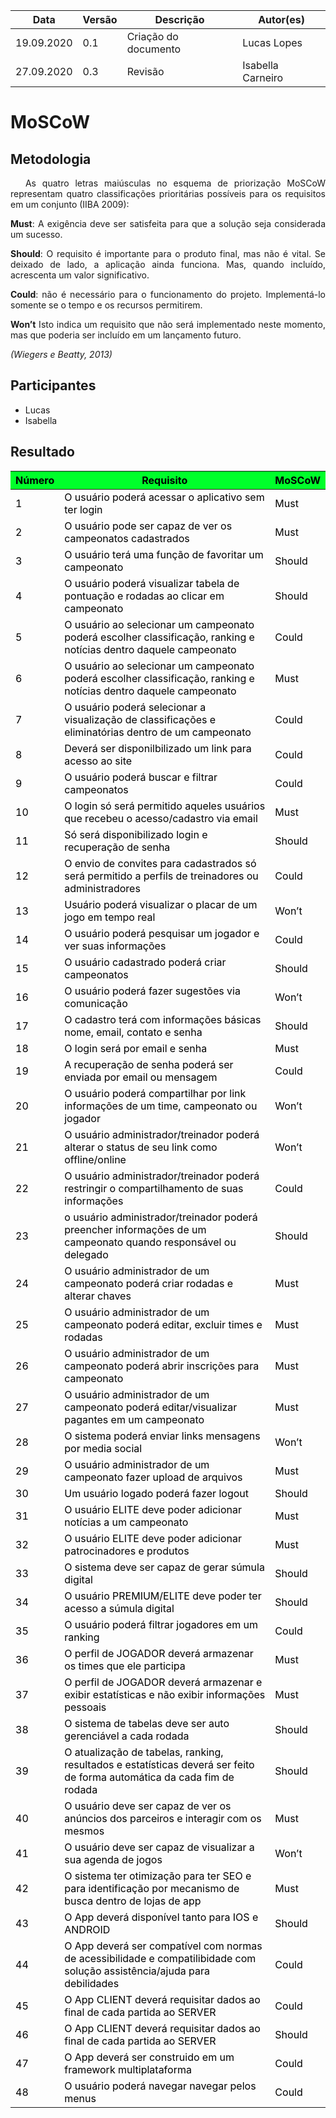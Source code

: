 <table class="table table-striped">
   <thead>
       <th>Data</th>
       <th>Versão </th>
       <th>Descrição</th>
       <th>Autor(es)</th>
   </thead>
   <tbody>
       <tr>
           <td> 19.09.2020 </td>
           <td> 0.1 </td>
           <td> Criação do documento </td>
           <td> Lucas Lopes</td>
       </tr>
       <tr>
           <td> 27.09.2020 </td>
           <td> 0.3 </td>
           <td> Revisão </td>
           <td> Isabella Carneiro </td>
       </tr>
   </tbody>
</table>

# **MoSCoW**
<div class="line"></div>

## Metodologia

<div>
   <p align="justify">&emsp;
      As quatro letras maiúsculas no esquema de priorização MoSCoW representam quatro classificações prioritárias
      possíveis para os requisitos em um conjunto (IIBA 2009):</p>
   <p align="justify">
      <strong>Must</strong>: A exigência deve ser satisfeita para que a solução seja considerada um sucesso.</p>
   <p align="justify">
      <strong>Should</strong>: O requisito é importante para o produto final, mas não é vital. Se deixado de lado, a
      aplicação ainda
      funciona. Mas, quando incluído, acrescenta um valor significativo. </p>
   <p align="justify">
      <strong> Could</strong>: não é necessário para o funcionamento do projeto. Implementá-lo somente se o tempo e os
      recursos
      permitirem.</p>
   <p align="justify">
      <strong>Won’t</strong> Isto indica um requisito que não será implementado neste momento, mas que poderia ser
      incluído em um
      lançamento futuro.</p>
   <p align="justify"><em>(Wiegers e Beatty, 2013)</em> </p>
</div>

## Participantes
- Lucas
- Isabella


## Resultado

<table class="table table-striped" style="color:black;">
   <thead style="background-color: #00ff2b;">
      <th>Número</th>
      <th>Requisito</th>
      <th>MoSCoW</th>
   </thead>
   <tbody>
      <tr>
         <td>1 </td>
         <td>O usuário poderá acessar o aplicativo sem ter login </td>
         <td>Must </td>
      </tr>
      <tr>
         <td>2 </td>
         <td>O usuário pode ser capaz de ver os campeonatos cadastrados </td>
         <td>Must</td>
      </tr>
      <tr>
         <td>3 </td>
         <td>O usuário terá uma função de favoritar um campeonato </td>
         <td>Should </td>
      </tr>
      <tr>
         <td>4</td>
         <td>O usuário poderá visualizar tabela de pontuação e rodadas ao clicar em campeonato </td>
         <td>Should </td>
      </tr>
      <tr>
         <td>5 </td>
         <td>O usuário ao selecionar um campeonato poderá escolher classificação, ranking e notícias dentro daquele
            campeonato </td>
         <td>Could</td>
      </tr>
      <tr>
         <td>6</td>
         <td>O usuário ao selecionar um campeonato poderá escolher classificação, ranking e notícias dentro daquele
            campeonato </td>
         <td>Must </td>
      </tr>
      <tr>
         <td>7 </td>
         <td>O usuário poderá selecionar a visualização de classificações e eliminatórias dentro de um campeonato </td>
         <td>Could</td>
      </tr>
      <tr>
         <td>8</td>
         <td>Deverá ser disponilbilizado um link para acesso ao site </td>
         <td>Could </td>
      </tr>
      <tr>
         <td>9</td>
         <td>O usuário poderá buscar e filtrar campeonatos </td>
         <td>Could </td>
      </tr>
      <tr>
         <td>10</td>
         <td>O login só será permitido aqueles usuários que recebeu o acesso/cadastro via email </td>
         <td>Must </td>
      </tr>
      <tr>
         <td>11</td>
         <td>Só será disponibilizado login e recuperação de senha </td>
         <td> Should</td>
      </tr>
      <tr>
         <td>12 </td>
         <td>O envio de convites para cadastrados só será permitido a perfils de treinadores ou administradores </td>
         <td>Could </td>
      </tr>
      <tr>
         <td>13 </td>
         <td>Usuário poderá visualizar o placar de um jogo em tempo real </td>
         <td>Won’t </td>
      </tr>
      <tr>
         <td>14 </td>
         <td>O usuário poderá pesquisar um jogador e ver suas informações </td>
         <td>Could </td>
      </tr>
      <tr>
         <td>15 </td>
         <td>O usuário cadastrado poderá criar campeonatos </td>
         <td>Should</td>
      </tr>
      <tr>
         <td>16 </td>
         <td>O usuário poderá fazer sugestões via comunicação </td>
         <td>Won’t </td>
      </tr>
      <tr>
         <td>17 </td>
         <td>O cadastro terá com informações básicas nome, email, contato e senha </td>
         <td>Should </td>
      </tr>
      <tr>
         <td> 18</td>
         <td> O login será por email e senha </td>
         <td> Must</td>
      </tr>
      <tr>
         <td> 19</td>
         <td>A recuperação de senha poderá ser enviada por email ou mensagem </td>
         <td> Could</td>
      </tr>
      <tr>
         <td> 20</td>
         <td> O usuário poderá compartilhar por link informações de um time, campeonato ou jogador </td>
         <td> Won’t</td>
      </tr>
      <tr>
         <td> 21</td>
         <td>O usuário administrador/treinador poderá alterar o status de seu link como offline/online </td>
         <td>Won’t </td>
      </tr>
      <tr>
         <td> 22 </td>
         <td>O usuário administrador/treinador poderá restringir o compartilhamento de suas informações </td>
         <td>Could </td>
      </tr>
      <tr>
         <td>23 </td>
         <td>o usuário administrador/treinador poderá preencher informações de um campeonato quando responsável ou
            delegado </td>
         <td>Should </td>
      </tr>
      <tr>
         <td>24 </td>
         <td>O usuário administrador de um campeonato poderá criar rodadas e alterar chaves </td>
         <td>Must </td>
      </tr>
      <tr>
         <td>25 </td>
         <td>O usuário administrador de um campeonato poderá editar, excluir times e rodadas </td>
         <td>Must </td>
      </tr>
      <tr>
         <td>26 </td>
         <td>O usuário administrador de um campeonato poderá abrir inscrições para campeonato </td>
         <td>Must </td>
      </tr>
      <tr>
         <td>27 </td>
         <td> O usuário administrador de um campeonato poderá editar/visualizar pagantes em um campeonato </td>
         <td>Must </td>
      </tr>
      <tr>
         <td>28 </td>
         <td>O sistema poderá enviar links mensagens por media social </td>
         <td>Won’t </td>
      </tr>
      <tr>
         <td>29</td>
         <td>O usuário administrador de um campeonato fazer upload de arquivos </td>
         <td> Must</td>
      </tr>
      <tr>
         <td>30 </td>
         <td>Um usuário logado poderá fazer logout </td>
         <td> Should</td>
      </tr>
      <tr>
         <td>31 </td>
         <td>O usuário ELITE deve poder adicionar notícias a um campeonato </td>
         <td> Must</td>
      </tr>
      <tr>
         <td>32 </td>
         <td>O usuário ELITE deve poder adicionar patrocinadores e produtos </td>
         <td>Must </td>
      </tr>
      <tr>
         <td> 33</td>
         <td>O sistema deve ser capaz de gerar súmula digital </td>
         <td> Should</td>
      </tr>
      <tr>
         <td>34 </td>
         <td> O usuário PREMIUM/ELITE deve poder ter acesso a súmula digital </td>
         <td>Should </td>
      </tr>
      <tr>
         <td>35 </td>
         <td> O usuário poderá filtrar jogadores em um ranking </td>
         <td> Could</td>
      </tr>
      <tr>
         <td>36 </td>
         <td>O perfil de JOGADOR deverá armazenar os times que ele participa </td>
         <td> Must</td>
      </tr>
      <tr>
         <td>37 </td>
         <td>O perfil de JOGADOR deverá armazenar e exibir estatísticas e não exibir informações pessoais </td>
         <td>Must </td>
      </tr>
      <tr>
         <td> 38</td>
         <td>O sistema de tabelas deve ser auto gerenciável a cada rodada </td>
         <td>Should </td>
      </tr>
      <tr>
         <td>39 </td>
         <td>O atualização de tabelas, ranking, resultados e estatísticas deverá ser feito de forma automática da cada
            fim de rodada </td>
         <td>Should </td>
      </tr>
      <tr>
         <td>40 </td>
         <td>O usuário deve ser capaz de ver os anúncios dos parceiros e interagir com os mesmos </td>
         <td>Must </td>
      </tr>
      <tr>
         <td>41 </td>
         <td>O usuário deve ser capaz de visualizar a sua agenda de jogos </td>
         <td>Won’t </td>
      </tr>
      <tr>
         <td>42 </td>
         <td>O sistema ter otimização para ter SEO e para identificação por mecanismo de busca dentro de lojas de app
         </td>
         <td>Must </td>
      </tr>
      <tr>
         <td>43 </td>
         <td>O App deverá disponível tanto para IOS e ANDROID </td>
         <td>Should </td>
      </tr>
      <tr>
         <td>44 </td>
         <td>O App deverá ser compatível com normas de acessibilidade e compatilibidade com solução assistência/ajuda
            para debilidades </td>
         <td>Could </td>
      </tr>
      <tr>
         <td>45 </td>
         <td>O App CLIENT deverá requisitar dados ao final de cada partida ao SERVER </td>
         <td>Could </td>
      </tr>
      <tr>
         <td>46 </td>
         <td>O App CLIENT deverá requisitar dados ao final de cada partida ao SERVER </td>
         <td>Should </td>
      </tr>
      <tr>
         <td>47 </td>
         <td>O App deverá ser construido em um framework multiplataforma </td>
         <td>Could</td>
      </tr>
      <tr>
         <td>48 </td>
         <td>O usuário poderá navegar navegar pelos menus </td>
         <td>Could</td>
      </tr>
   </tbody>
</table>